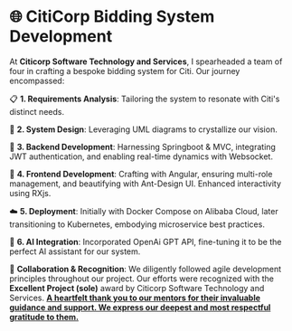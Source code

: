 # 🌐 CitiCorp Bidding System Development

At **Citicorp Software Technology and Services**, I spearheaded a team of four in crafting a bespoke bidding system for Citi. Our journey encompassed:

📋 **1. Requirements Analysis**: Tailoring the system to resonate with Citi's distinct needs.

📐 **2. System Design**: Leveraging UML diagrams to crystallize our vision.

🔧 **3. Backend Development**: Harnessing Springboot & MVC, integrating JWT authentication, and enabling real-time dynamics with Websocket.

🎨 **4. Frontend Development**: Crafting with Angular, ensuring multi-role management, and beautifying with Ant-Design UI. Enhanced interactivity using RXjs.

☁️ **5. Deployment**: Initially with Docker Compose on Alibaba Cloud, later transitioning to Kubernetes, embodying microservice best practices.

🤖 **6. AI Integration**: Incorporated OpenAi GPT API, fine-tuning it to be the perfect AI assistant for our system.

🔄 **Collaboration & Recognition**: We diligently followed agile development principles throughout our project. Our efforts were recognized with the **Excellent Project (sole)** award by Citicorp Software Technology and Services. **<u>A heartfelt thank you to our mentors for their invaluable guidance and support. We express our deepest and most respectful gratitude to them.</u>**
